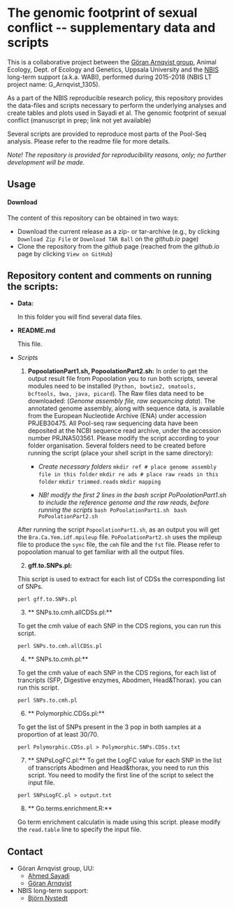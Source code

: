 # The genomic footprint of sexual conflict -- supplementary data and scripts

This is a collaborative project between the [Göran Arnqvist
group](http://arnqvist.org/), Animal Ecology, Dept. of Ecology and
Genetics, Uppsala University and the [NBIS](https://nbis.se/)
long-term support (a.k.a. WABI), performed during 2015-2018 (NBIS LT
project name: G_Arnqvist_1305).

As a part of the NBIS reproducible research policy, this repository
provides the data-files and scripts necessary to perform the
underlying analyses and create tables and plots used in Sayadi et
al. The genomic footprint of sexual conflict (manuscript in prep; link
not yet available)

Several scripts are provided to reproduce most parts of the
Pool-Seq analysis. Please refer to the readme file for more details.

*Note! The repository is provided for reproducibility reasons, only;
 no further development will be made.*

## Usage

#### Download

The content of this repository can be obtained in two ways:
*	Download the current release as a zip- or tar-archive (e.g., by clicking `Download Zip File` or `Download TAR Ball` on the *github.io* page)
*	Clone the repository from the *github* page (reached from the *github.io* page by clicking `View on GitHub`)

## Repository content and comments on running the scripts:

- **Data:**

  In this folder you will find several data files.

- **README.md**

  This file.

- *Scripts*
  1. **PopoolationPart1.sh, PopoolationPart2.sh:**
    In order to get the output result file from Popoolation you to run both scripts, several modules need to be installed (`Python, bowtie2, smatools, bcftools, bwa, java, picard`).
    The Raw files data need to be downloaded: (*Genome assembly file, raw sequencing data*).
    The annotated genome assembly, along with sequence data, is available from the European Nucleotide Archive (ENA) under accession PRJEB30475.
    All Pool-seq raw sequencing data have been deposited at the NCBI sequence read archive, under the accession number PRJNA503561.
    Please modify the script according to your folder organisation.
    Several folders need to be created before running the script (place your shell script in the same directory):

      + *Create necessary folders*
        `mkdir ref # place genome assembly file in this folder`
        `mkdir re ads # place raw reads in this folder`
        `mkdir trimmed.reads`
        `mkdir mapping`

      + *NB! modify the first 2 lines in the bash script PoPoolationPart1.sh to include the reference genome and the raw reads, before running the scripts*
        `bash PoPoolationPart1.sh `
        `bash PoPoolationPart2.sh`
        
    After running the script `PopoolationPart1.sh`, as an output you will get the `Bra.Ca.Yem.idf.mpileup` file.
    `PoPoolationPart2.sh` uses the mpileup file to produce the `sync` file, the `cmh` file and the `fst` file.
    Please refer to popoolation manual to get familiar with all the output files.

  2. **gff.to.SNPs.pl:**

    This script is used to extract for each list of CDSs the corresponding  list of SNPs.

    `perl gff.to.SNPs.pl`

  3. ** SNPs.to.cmh.allCDSs.pl:**

    To get the cmh value of each SNP in the CDS regions, you can run this script.

    `perl SNPs.to.cmh.allCDSs.pl`

  4. ** SNPs.to.cmh.pl:**

    To get the cmh value of each SNP in the CDS regions, for each list of trancripts (SFP, Digestive enzymes, Abodmen, Head&Thorax). you can run this script.

    `perl SNPs.to.cmh.pl`

  6. ** Polymorphic.CDSs.pl:**

    To get the list of SNPs present in the 3 pop in both samples at a proportion of at least 30/70.

    `perl Polymorphic.CDSs.pl > Polymorphic.SNPs.CDSs.txt`

  7. ** SNPsLogFC.pl:**
    To get the LogFC value for each SNP in the list of transcripts Abodmen and Head&thorax, you need to run this script.
    You need to modify the first line of the script to select the input file.

    `perl SNPsLogFC.pl > output.txt`

  8. ** Go.terms.enrichment.R:**

    Go term enrichment calculatin is made using this script.
    please modify the `read.table` line to specify the input file.

## Contact
* Göran Arnqvist group, UU:
     - [Ahmed Sayadi](mailto:ahmed.sayadi@ebc.uu.se)
     - [Göran Arnqvist](mailto:Goran.Arnqvist@ebc.uu.se)
* NBIS long-term support:
     - [Björn Nystedt](mailto:bjorn.nystedt@scilifelab.se)
